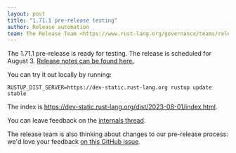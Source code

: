 ```yaml
---
layout: post
title: "1.71.1 pre-release testing"
author: Release automation
team: The Release Team <https://www.rust-lang.org/governance/teams/release>
---
```


The 1.71.1 pre-release is ready for testing. The release is scheduled for
August 3. [Release notes can be found here.][relnotes]

You can try it out locally by running:

```plain
RUSTUP_DIST_SERVER=https://dev-static.rust-lang.org rustup update stable
```

The index is <https://dev-static.rust-lang.org/dist/2023-08-01/index.html>.

You can leave feedback on the [internals thread](https://internals.rust-lang.org/t/rust-1-71-1-pre-release-testing/19267).

The release team is also thinking about changes to our pre-release process:
we'd love your feedback [on this GitHub issue][feedback].

[relnotes]: https://github.com/rust-lang/rust/blob/stable/RELEASES.md#version-1711-2023-08-03
[feedback]: https://github.com/rust-lang/release-team/issues/16
    